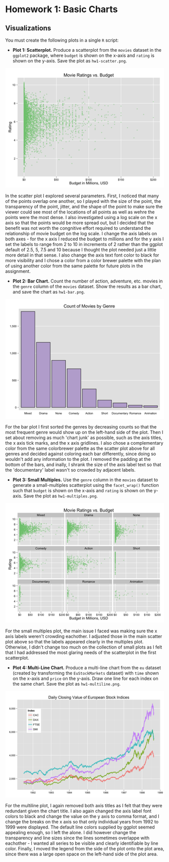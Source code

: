 Homework 1: Basic Charts
==============================

Visualizations
------------------------------

You must create the following plots in a single `R` script:

- **Plot 1: Scatterplot.** Produce a scatterplot from the `movies` dataset in the `ggplot2` package, where `budget` is shown on the x-axis and `rating` is shown on the y-axis. Save the plot as `hw1-scatter.png`.

![scatter plot](hw1-scatter.png)

In the scatter plot I explored several parameters.  First, I noticed that many of the points overlap one another, so I played with the size of the point, the transparency of the point, jitter, and the shape of the point to make sure the viewer could see most of the locations of all points as well as wehre the points were the most dense.   I also investigated using a log scale on the x axis so that the points would be more spread out, but I decided that the benefit was not worth the congnitive effort required to understand the relationship of movie budget on the log scale.  I change the axis labels on both axes - for the x axis I reduced the budget to millions and for the y axis I set the labels to range from 2 to 10 in increments of 2 rather than the ggplot default of 2.5, 5, 7.5 and 10 because I thought the plot needed just a little more detail in that sense.  I also change the axis text font color to black for more visibility and I chose a color from a color brewer palette with the plan of using another color from the same palette for future plots in the assignment.

- **Plot 2: Bar Chart.** Count the number of action, adventure, etc. movies in the `genre` column of the `movies` dataset. Show the results as a bar chart, and save the chart as `hw1-bar.png`.

![scatter plot](hw1-bar.png)

For the bar plot I first sorted the genres by decreasing counts so that the most frequent genre would show up on the left-hand side of the plot.  Then I set about removing as much 'chart junk' as possible, such as the axis titles, the x axis tick marks, and the x axis gridlines.  I also chose a complementary color from the same colorbrewer palette as the scatter plot above for all genres and decided against coloring each bar differently, since doing so wouldn't add any information to the plot.  I removed the padding at the bottom of the bars, and inally, I shrank the size of the axis label text so that the 'documentary' label wasn't so crowded by adjacent labels.  

- **Plot 3: Small Multiples.** Use the `genre` column in the `movies` dataset to generate a small-multiples scatterplot using the `facet_wrap()` function such that `budget` is shown on the x-axis and `rating` is shown on the y-axis. Save the plot as `hw1-multiples.png`.

![scatter plot](hw1-multiples.png)

For the small multiples plot, the main issue I faced was making sure the x axis labels weren't crowding eachother.  I adjusted those in the main scatter plot above so that the labels appeared clearly in the multiples plot.  Otherwise, I didn't change too much on the collection of small plots as I felt that I had addressed the most glaring needs of the scatterplot in the first scatterplot.

- **Plot 4: Multi-Line Chart.** Produce a multi-line chart from the `eu` dataset (created by transforming the `EuStockMarkets` dataset) with `time` shown on the x-axis and `price` on the y-axis. Draw one line for each index on the same chart. Save the plot as `hw1-multiline.png`.

![scatter plot](hw1-multiline.png)

For the multiline plot, I again removed both axis titles as I felt that they were redundant given the chart title.  I also again changed the axis label font colors to black and change the value on the y axis to comma format, and I change the breaks on the x axis so that only individual years from 1992 to 1999 were displayed.  The default line colors supplied by ggplot seemed appealing enough, so I left the alone.  I did however change the transparency and line sizes since the lines sometimes overlappe with eachother - I wanted all series to be visible and clearly identifiable by line color.  Finally, I moved the legend from the side of the plot onto the plot area, since there was a large open space on the left-hand side of the plot area. 


